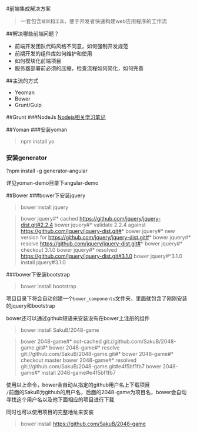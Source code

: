 #前端集成解决方案

>一套包含`框架`和`工具`，便于开发者快速构建web应用程序的工作流<br/>

##解决哪些前端问题？
* 前端开发团队代码风格不同意，如何强制开发规范<br/>
* 前期开发的组件库如何维护和使用<br/>
* 如何模块化前端项目<br/>
* 服务器部署前必须的压缩，检查流程如何简化，如何完善<br/>

##主流的方式
* Yeoman<br/>
* Bower<br/>
* Grunt/Gulp<br/>

##Grunt
###NodeJs
<a href="https://github.com/SakuB/Nodejs">Nodejs相关学习笔记</a>

##Yoman
###安装yoman
>npm install yo
### 安装generator
?npm install -g generator-angular

详见yoman-demo目录下angular-demo<br/>

##Bower
###bower下安装jquery
>bower install jquery<br/>

>bower jquery#*                  cached https://github.com/jquery/jquery-dist.git#2.2.4
bower jquery#*                validate 2.2.4 against https://github.com/jquery/jquery-dist.git#*
bower jquery#*                     new version for https://github.com/jquery/jquery-dist.git#*
bower jquery#*                 resolve https://github.com/jquery/jquery-dist.git#*
bower jquery#*                checkout 3.1.0
bower jquery#*                resolved https://github.com/jquery/jquery-dist.git#3.1.0
bower jquery#^3.1.0            install jquery#3.1.0

###bower下安装bootstrap
>bower install bootstrap

项目目录下将会自动创建一个`bower_components`文件夹，里面就包含了刚刚安装的jquery和bootstrap<br/>

bower还可以通过github短语来安装没有在bower上注册的组件<br/>
>bower install SakuB/2048-game<br/>

>bower 2048-game#*           not-cached git://github.com/SakuB/2048-game.git#*
bower 2048-game#*              resolve git://github.com/SakuB/2048-game.git#*
bower 2048-game#*             checkout master
bower 2048-game#*             resolved git://github.com/SakuB/2048-game.git#e4f5bf1fb7
bower 2048-game#*              install 2048-game#e4f5bf1fb7

使用以上命令，bower会自动从指定的github用户名上下载项目<br/>
`/`前面的SakuB为github的用户名，后面的2048-game为项目名，bower会自动寻找这个用户名以及他下面相应的项目进行下载<br/>

同时也可以使用项目的完整地址来安装<br/>
>bower install https://github.com/SakuB/2048-game
